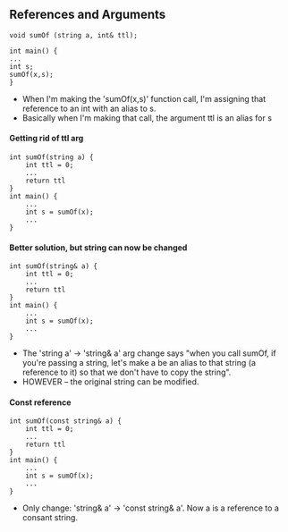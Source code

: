## References and Arguments
~~~
void sumOf (string a, int& ttl);

int main() {
...
int s;
sumOf(x,s);
}
~~~
* When I'm making the 'sumOf(x,s)' function call, I'm assigning that reference to an int with an alias to s.
* Basically when I'm making that call, the argument ttl is an alias for s

#### Getting rid of ttl arg
~~~
int sumOf(string a) {
	int ttl = 0;
	...
	return ttl
}
int main() {
	...
	int s = sumOf(x);
	...
}
~~~

#### Better solution, but string can now be changed
~~~
int sumOf(string& a) {
	int ttl = 0;
	...
	return ttl
}
int main() {
	...
	int s = sumOf(x);
	...
}
~~~
* The 'string a' -> 'string& a' arg change says "when you call sumOf, if you're passing a string, let's make a be an alias to that string (a reference to it) so that we don't have to copy the string".
* HOWEVER – the original string can be modified.

#### Const reference
~~~
int sumOf(const string& a) {
	int ttl = 0;
	...
	return ttl
}
int main() {
	...
	int s = sumOf(x);
	...
}
~~~
* Only change: 'string& a' -> 'const string& a'. Now a is a reference to a consant string.